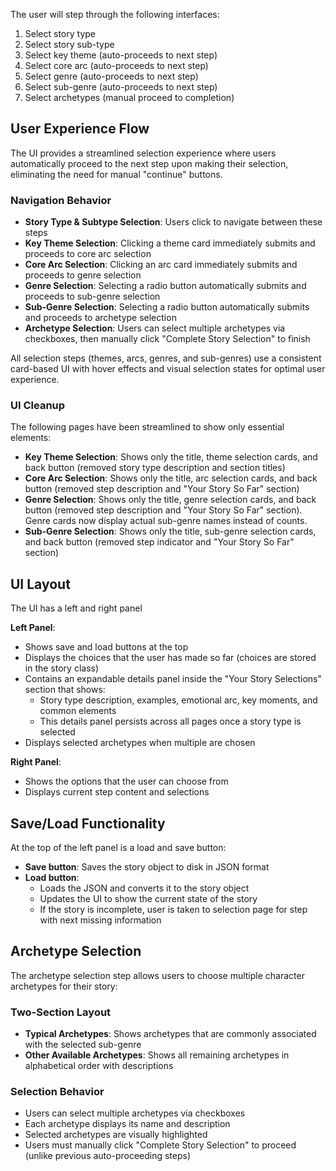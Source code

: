 The user will step through the following interfaces:

1) Select story type
2) Select story sub-type  
3) Select key theme (auto-proceeds to next step)
4) Select core arc (auto-proceeds to next step)
5) Select genre (auto-proceeds to next step)
6) Select sub-genre (auto-proceeds to next step)
7) Select archetypes (manual proceed to completion)

## User Experience Flow

The UI provides a streamlined selection experience where users automatically proceed to the next step upon making their selection, eliminating the need for manual "continue" buttons.

### Navigation Behavior
- **Story Type & Subtype Selection**: Users click to navigate between these steps
- **Key Theme Selection**: Clicking a theme card immediately submits and proceeds to core arc selection
- **Core Arc Selection**: Clicking an arc card immediately submits and proceeds to genre selection  
- **Genre Selection**: Selecting a radio button automatically submits and proceeds to sub-genre selection
- **Sub-Genre Selection**: Selecting a radio button automatically submits and proceeds to archetype selection
- **Archetype Selection**: Users can select multiple archetypes via checkboxes, then manually click "Complete Story Selection" to finish

All selection steps (themes, arcs, genres, and sub-genres) use a consistent card-based UI with hover effects and visual selection states for optimal user experience.

### UI Cleanup
The following pages have been streamlined to show only essential elements:

- **Key Theme Selection**: Shows only the title, theme selection cards, and back button (removed story type description and section titles)
- **Core Arc Selection**: Shows only the title, arc selection cards, and back button (removed step description and "Your Story So Far" section)  
- **Genre Selection**: Shows only the title, genre selection cards, and back button (removed step description and "Your Story So Far" section). Genre cards now display actual sub-genre names instead of counts.
- **Sub-Genre Selection**: Shows only the title, sub-genre selection cards, and back button (removed step indicator and "Your Story So Far" section)

## UI Layout

The UI has a left and right panel

**Left Panel**: 
- Shows save and load buttons at the top
- Displays the choices that the user has made so far (choices are stored in the story class)
- Contains an expandable details panel inside the "Your Story Selections" section that shows:
  - Story type description, examples, emotional arc, key moments, and common elements
  - This details panel persists across all pages once a story type is selected
- Displays selected archetypes when multiple are chosen

**Right Panel**: 
- Shows the options that the user can choose from
- Displays current step content and selections

## Save/Load Functionality

At the top of the left panel is a load and save button:
- **Save button**: Saves the story object to disk in JSON format
- **Load button**: 
    - Loads the JSON and converts it to the story object
    - Updates the UI to show the current state of the story  
    - If the story is incomplete, user is taken to selection page for step with next missing information

## Archetype Selection

The archetype selection step allows users to choose multiple character archetypes for their story:

### Two-Section Layout
- **Typical Archetypes**: Shows archetypes that are commonly associated with the selected sub-genre
- **Other Available Archetypes**: Shows all remaining archetypes in alphabetical order with descriptions

### Selection Behavior
- Users can select multiple archetypes via checkboxes
- Each archetype displays its name and description
- Selected archetypes are visually highlighted
- Users must manually click "Complete Story Selection" to proceed (unlike previous auto-proceeding steps)